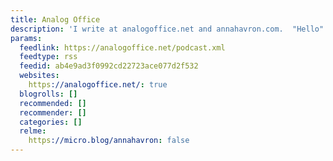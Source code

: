 ```yaml
---
title: Analog Office
description: 'I write at analogoffice.net and annahavron.com.  "Hello" page: anna.omg.lol'
params:
  feedlink: https://analogoffice.net/podcast.xml
  feedtype: rss
  feedid: ab4e9ad3f0992cd22723ace077d2f532
  websites:
    https://analogoffice.net/: true
  blogrolls: []
  recommended: []
  recommender: []
  categories: []
  relme:
    https://micro.blog/annahavron: false
---
```

